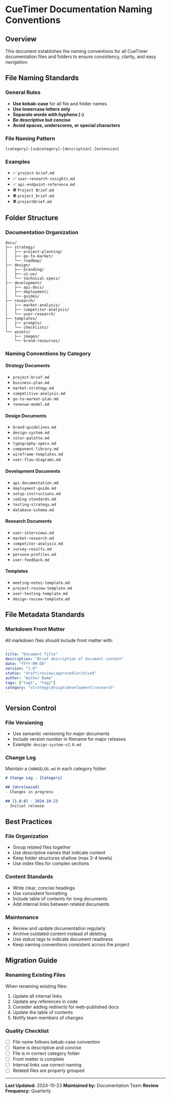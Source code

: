 # CueTimer Documentation Naming Conventions

## Overview
This document establishes the naming conventions for all CueTimer documentation files and folders to ensure consistency, clarity, and easy navigation.

## File Naming Standards

### General Rules
- **Use kebab-case** for all file and folder names
- **Use lowercase letters only**
- **Separate words with hyphens (-)**
- **Be descriptive but concise**
- **Avoid spaces, underscores, or special characters**

### File Naming Pattern
```
[category]-[subcategory]-[description].[extension]
```

### Examples
- ✅ `project-brief.md`
- ✅ `user-research-insights.md`
- ✅ `api-endpoint-reference.md`
- ❌ `Project Brief.md`
- ❌ `project_brief.md`
- ❌ `projectBrief.md`

## Folder Structure

### Documentation Organization
```
docs/
├── strategy/
│   ├── project-planning/
│   ├── go-to-market/
│   └── roadmap/
├── design/
│   ├── branding/
│   ├── ui-ux/
│   └── technical-specs/
├── development/
│   ├── api-docs/
│   ├── deployment/
│   └── guides/
├── research/
│   ├── market-analysis/
│   ├── competitor-analysis/
│   └── user-research/
├── templates/
│   ├── prompts/
│   └── checklists/
└── assets/
    ├── images/
    └── brand-resources/
```

### Naming Conventions by Category

#### Strategy Documents
- `project-brief.md`
- `business-plan.md`
- `market-strategy.md`
- `competitive-analysis.md`
- `go-to-market-plan.md`
- `revenue-model.md`

#### Design Documents
- `brand-guidelines.md`
- `design-system.md`
- `color-palette.md`
- `typography-specs.md`
- `component-library.md`
- `wireframe-templates.md`
- `user-flow-diagrams.md`

#### Development Documents
- `api-documentation.md`
- `deployment-guide.md`
- `setup-instructions.md`
- `coding-standards.md`
- `testing-strategy.md`
- `database-schema.md`

#### Research Documents
- `user-interviews.md`
- `market-research.md`
- `competitor-analysis.md`
- `survey-results.md`
- `persona-profiles.md`
- `user-feedback.md`

#### Templates
- `meeting-notes-template.md`
- `project-review-template.md`
- `user-testing-template.md`
- `design-review-template.md`

## File Metadata Standards

### Markdown Front Matter
All markdown files should include front matter with:
```yaml
---
title: "Document Title"
description: "Brief description of document content"
date: "YYYY-MM-DD"
version: "1.0"
status: "draft|review|approved|archived"
author: "Author Name"
tags: ["tag1", "tag2"]
category: "strategy|design|development|research"
---
```

## Version Control

### File Versioning
- Use semantic versioning for major documents
- Include version number in filename for major releases
- Example: `design-system-v2.0.md`

### Change Log
Maintain a `CHANGELOG.md` in each category folder:
```markdown
# Change Log - [Category]

## [Unreleased]
- Changes in progress

## [1.0.0] - 2024-10-23
- Initial release
```

## Best Practices

### File Organization
- Group related files together
- Use descriptive names that indicate content
- Keep folder structures shallow (max 3-4 levels)
- Use index files for complex sections

### Content Standards
- Write clear, concise headings
- Use consistent formatting
- Include table of contents for long documents
- Add internal links between related documents

### Maintenance
- Review and update documentation regularly
- Archive outdated content instead of deleting
- Use status tags to indicate document readiness
- Keep naming conventions consistent across the project

## Migration Guide

### Renaming Existing Files
When renaming existing files:
1. Update all internal links
2. Update any references in code
3. Consider adding redirects for web-published docs
4. Update the table of contents
5. Notify team members of changes

### Quality Checklist
- [ ] File name follows kebab-case convention
- [ ] Name is descriptive and concise
- [ ] File is in correct category folder
- [ ] Front matter is complete
- [ ] Internal links use correct naming
- [ ] Related files are properly grouped

---

**Last Updated:** 2024-10-23
**Maintained by:** Documentation Team
**Review Frequency:** Quarterly